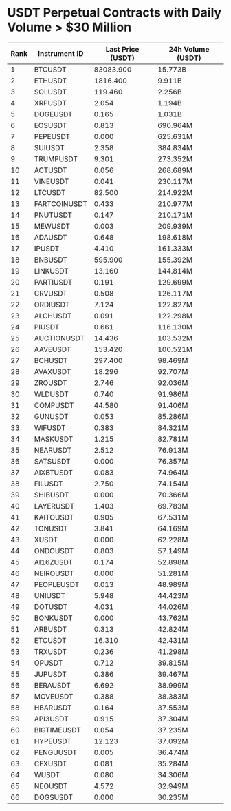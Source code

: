 # USDT Perpetual Contracts with Daily Volume > $30 Million

| Rank | Instrument ID | Last Price (USDT) | 24h Volume (USDT) |
|------|---------------|-------------------|-------------------|
| 1 | BTCUSDT | 83083.900 | 15.773B |
| 2 | ETHUSDT | 1816.400 | 9.911B |
| 3 | SOLUSDT | 119.460 | 2.256B |
| 4 | XRPUSDT | 2.054 | 1.194B |
| 5 | DOGEUSDT | 0.165 | 1.031B |
| 6 | EOSUSDT | 0.813 | 690.964M |
| 7 | PEPEUSDT | 0.000 | 625.631M |
| 8 | SUIUSDT | 2.358 | 384.834M |
| 9 | TRUMPUSDT | 9.301 | 273.352M |
| 10 | ACTUSDT | 0.056 | 268.689M |
| 11 | VINEUSDT | 0.041 | 230.117M |
| 12 | LTCUSDT | 82.500 | 214.922M |
| 13 | FARTCOINUSDT | 0.433 | 210.977M |
| 14 | PNUTUSDT | 0.147 | 210.171M |
| 15 | MEWUSDT | 0.003 | 209.939M |
| 16 | ADAUSDT | 0.648 | 198.618M |
| 17 | IPUSDT | 4.410 | 161.333M |
| 18 | BNBUSDT | 595.900 | 155.392M |
| 19 | LINKUSDT | 13.160 | 144.814M |
| 20 | PARTIUSDT | 0.191 | 129.699M |
| 21 | CRVUSDT | 0.508 | 126.117M |
| 22 | ORDIUSDT | 7.124 | 122.827M |
| 23 | ALCHUSDT | 0.091 | 122.298M |
| 24 | PIUSDT | 0.661 | 116.130M |
| 25 | AUCTIONUSDT | 14.436 | 103.532M |
| 26 | AAVEUSDT | 153.420 | 100.521M |
| 27 | BCHUSDT | 297.400 | 98.469M |
| 28 | AVAXUSDT | 18.296 | 92.707M |
| 29 | ZROUSDT | 2.746 | 92.036M |
| 30 | WLDUSDT | 0.740 | 91.986M |
| 31 | COMPUSDT | 44.580 | 91.406M |
| 32 | GUNUSDT | 0.053 | 85.286M |
| 33 | WIFUSDT | 0.383 | 84.321M |
| 34 | MASKUSDT | 1.215 | 82.781M |
| 35 | NEARUSDT | 2.512 | 76.913M |
| 36 | SATSUSDT | 0.000 | 76.357M |
| 37 | AIXBTUSDT | 0.083 | 74.964M |
| 38 | FILUSDT | 2.750 | 74.154M |
| 39 | SHIBUSDT | 0.000 | 70.366M |
| 40 | LAYERUSDT | 1.403 | 69.783M |
| 41 | KAITOUSDT | 0.905 | 67.531M |
| 42 | TONUSDT | 3.841 | 64.169M |
| 43 | XUSDT | 0.000 | 62.228M |
| 44 | ONDOUSDT | 0.803 | 57.149M |
| 45 | AI16ZUSDT | 0.174 | 52.898M |
| 46 | NEIROUSDT | 0.000 | 51.281M |
| 47 | PEOPLEUSDT | 0.013 | 48.989M |
| 48 | UNIUSDT | 5.948 | 44.423M |
| 49 | DOTUSDT | 4.031 | 44.026M |
| 50 | BONKUSDT | 0.000 | 43.762M |
| 51 | ARBUSDT | 0.313 | 42.824M |
| 52 | ETCUSDT | 16.310 | 42.431M |
| 53 | TRXUSDT | 0.236 | 41.298M |
| 54 | OPUSDT | 0.712 | 39.815M |
| 55 | JUPUSDT | 0.386 | 39.467M |
| 56 | BERAUSDT | 6.692 | 38.999M |
| 57 | MOVEUSDT | 0.388 | 38.383M |
| 58 | HBARUSDT | 0.164 | 37.553M |
| 59 | API3USDT | 0.915 | 37.304M |
| 60 | BIGTIMEUSDT | 0.054 | 37.235M |
| 61 | HYPEUSDT | 12.123 | 37.092M |
| 62 | PENGUUSDT | 0.005 | 36.474M |
| 63 | CFXUSDT | 0.081 | 35.284M |
| 64 | WUSDT | 0.080 | 34.306M |
| 65 | NEOUSDT | 4.572 | 32.949M |
| 66 | DOGSUSDT | 0.000 | 30.235M |
